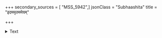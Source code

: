 +++
secondary_sources = [ "MSS_5942",]
jsonClass = "Subhaashita"
title = "इदममृतममेयम्"

+++

<details><summary>Text</summary>

इदममृतममेयं सेयमानन्दसिन्धुर् मधुमधुरमपीदं किंचिदन्तर्धुनोति।  
यदयमुदयलीलीलालसानां वधूनां रतिविनिमयभाजां केलिभिर्याति कालः॥
</details>
